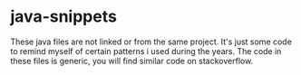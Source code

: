 # java-snippets

These java files are not linked or from the same project. It's just some code to remind myself of certain patterns i used during the years. The code in these files is generic, you will find similar code on stackoverflow. 
